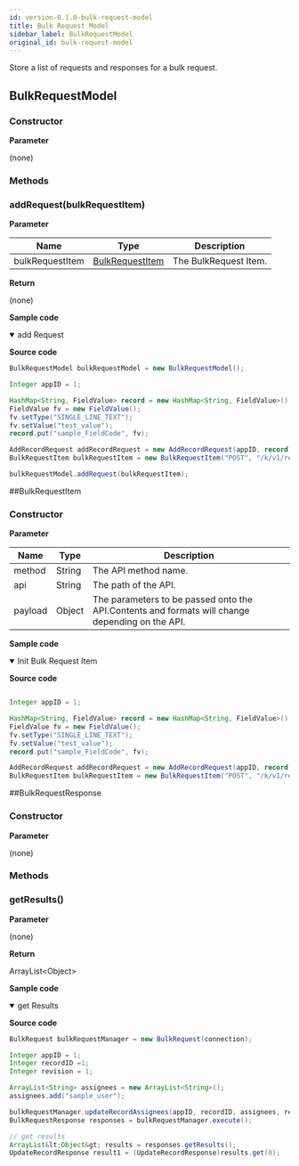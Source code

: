 ```yaml
---
id: version-0.1.0-bulk-request-model
title: Bulk Request Model
sidebar_label: BulkRequestModel
original_id: bulk-request-model
---
```


Store a list of requests and responses for a bulk request.

## BulkRequestModel

### Constructor

**Parameter**

(none)

### Methods

### addRequest(bulkRequestItem)

**Parameter**

| Name| Type| Description |
| --- | --- | --- |
| bulkRequestItem | [BulkRequestItem](#bulkrequestitem) | The BulkRequest Item.

**Return**

(none)

**Sample code**

<details class="tab-container" open>
<Summary>add Request</Summary>

**Source code**

```java
BulkRequestModel bulkRequestModel = new BulkRequestModel();

Integer appID = 1;

HashMap<String, FieldValue> record = new HashMap<String, FieldValue>();
FieldValue fv = new FieldValue();
fv.setType("SINGLE_LINE_TEXT");
fv.setValue("test_value");
record.put("sample_FieldCode", fv);

AddRecordRequest addRecordRequest = new AddRecordRequest(appID, record);
BulkRequestItem bulkRequestItem = new BulkRequestItem("POST", "/k/v1/record.json", addRecordRequest);

bulkRequestModel.addRequest(bulkRequestItem);
```

</details>

##BulkRequestItem

### Constructor

**Parameter**

| Name| Type| Description |
| --- | --- | --- |
| method | String | The API method name.
| api | String | The path of the API.
| payload | Object | The parameters to be passed onto the API.Contents and formats will change depending on the API.

**Sample code**

<details class="tab-container" open>
<Summary>Init Bulk Request Item</Summary>

**Source code**

```java

Integer appID = 1;

HashMap<String, FieldValue> record = new HashMap<String, FieldValue>();
FieldValue fv = new FieldValue();
fv.setType("SINGLE_LINE_TEXT");
fv.setValue("test_value");
record.put("sample_FieldCode", fv);

AddRecordRequest addRecordRequest = new AddRecordRequest(appID, record);
BulkRequestItem bulkRequestItem = new BulkRequestItem("POST", "/k/v1/record.json", addRecordRequest);
```

</details>

##BulkRequestResponse

### Constructor

**Parameter**

(none)

### Methods

### getResults()

**Parameter**

(none)

**Return**

ArrayList<Object\>

**Sample code**

<details class="tab-container" open>
<Summary>get Results</Summary>

**Source code**

```java
BulkRequest bulkRequestManager = new BulkRequest(connection);

Integer appID = 1;
Integer recordID =1;
Integer revision = 1;

ArrayList<String> assignees = new ArrayList<String>();
assignees.add("sample_user");

bulkRequestManager.updateRecordAssignees(appID, recordID, assignees, revision);
BulkRequestResponse responses = bulkRequestManager.execute();

// get results
ArrayList&lt;Object&gt; results = responses.getResults();
UpdateRecordResponse result1 = (UpdateRecordResponse)results.get(0);
```

</details>

